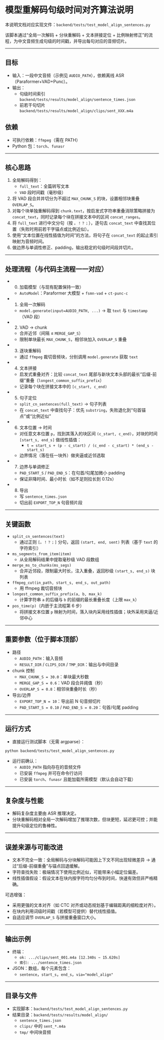 # 模型重解码句级时间对齐算法说明

本说明文档对应实现文件：`backend/tests/test_model_align_sentences.py`

该脚本通过“全局一次解码 + 分块重解码 + 文本拼接定位 + 比例映射修正”的流程，为中文音频生成句级的时间戳，并导出每句对应的音频切片。

---

## 目标

- 输入：一段中文音频（示例见 `AUDIO_PATH`），依赖离线 ASR（Paraformer+VAD+Punc）。
- 输出：
  - 句级时间索引 `backend/tests/results/model_align/sentence_times.json`
  - 前若干句切片 `backend/tests/results/model_align/clips/sent_XXX.m4a`

## 依赖

- 可执行依赖：`ffmpeg`（需在 PATH）
- Python 包：`torch`、`funasr`

---

## 核心思路

1. 全局解码得到：
   - `full_text`：全篇转写文本
   - `VAD` 段时间戳（毫秒级）
2. 将 VAD 段合并并切分为不超过 `MAX_CHUNK_S` 的块，设置相邻块重叠 `OVERLAP_S`。
3. 对每个块单独重解码得到 `chunk.text`，按启发式字符串重叠消除策略拼接为 `concat_text`，同时记录每个块在拼接文本中的区间 `concat_ranges`。
4. 将 `full_text` 进行中文分句（按 `。！？；`），逐句去 `concat_text` 中查找其位置（失败时用前若干字锚点或比例近似）。
5. 使用“文本位置在线性插值为时间”的方法，将句子在 `concat_text` 的起止索引映射为音频时间。
6. 做边界与单调性修正、padding，输出稳定的句级时间段并切片。

---

## 处理流程（与代码主流程一一对应）

- 0) 加载模型（与现有配置保持一致）
  - `AutoModel`：Paraformer 大模型 + `fsmn-vad` + `ct-punc-c`
- 1) 全局一次解码
  - `model.generate(input=AUDIO_PATH, ...)` → 取 `text` 与 `timestamp`（VAD 段）
- 2) VAD → chunk
  - 合并近邻（间隔 ≤ `MERGE_GAP_S`）
  - 限制单块最长 `MAX_CHUNK_S`，相邻块加入 `OVERLAP_S` 重叠
- 3) 逐块重解码
  - 通过 `ffmpeg` 裁切音频块，分别调用 `model.generate` 获取 `text`
- 4) 文本拼接
  - 启发式重叠对齐：比较 `concat_text` 尾部与新块文本头部的最长“后缀-前缀”重叠（`longest_common_suffix_prefix`）
  - 记录每个块在拼接文本中的 `[c_start, c_end)`
- 5) 句子定位
  - `split_cn_sentences(full_text)` → 句子列表
  - 在 `concat_text` 中查找句子：优先 `substring`，失败退化到“句首锚点”或“比例近似”
- 6) 文本位置 → 时间
  - 对任意文本位置 `p`，找到其落入的块区间 `(c_start, c_end)`，对块的时间 `[start_s, end_s]` 做线性插值：
    - `t = start_s + (p - c_start) / (c_end - c_start) * (end_s - start_s)`
  - 边界情况（落在任一块外）做夹逼或近邻选取
- 7) 边界与单调修正
  - `PAD_START_S` / `PAD_END_S`：在句首/句尾加微小 padding
  - 保证非降时间、最小时长（如不足则拉长到 0.12s）
- 8) 导出
  - 写 `sentence_times.json`
  - 切出前 `EXPORT_TOP_N` 句音频片段

---

## 关键函数

- `split_cn_sentences(text)`
  - 通过正则 `[。！？；]` 分句，返回 `(start, end, sent)` 列表（基于 `text` 的字符索引）
- `ms_segments_from_item(item)`
  - 从全局解码结果中提取毫秒级 VAD 段数组
- `merge_ms_to_chunks(ms_segs)`
  - 合并近邻段，限制最大时长，注入重叠，返回秒级 `(start_s, end_s)` 块列表
- `ffmpeg_cut(in_path, start_s, end_s, out_path)`
  - 用 ffmpeg 裁切音频块
- `longest_common_suffix_prefix(a, b, max_k)`
  - 计算字符串 `a` 的后缀与 `b` 的前缀的最长重叠长度（上限 `max_k`）
- `pos_time(p)`（内嵌于主流程第 6 步）
  - 将拼接文本位置 `p` 映射为时间，落入块内采用线性插值；块外采用夹逼/近邻中心

---

## 重要参数（位于脚本顶部）

- 路径
  - `AUDIO_PATH`：输入音频
  - `RESULT_DIR` / `CLIPS_DIR` / `TMP_DIR`：输出与中间目录
- chunk 控制
  - `MAX_CHUNK_S = 30.0`：单块最大秒数
  - `MERGE_GAP_S = 0.6`：VAD 段合并阈值（秒）
  - `OVERLAP_S = 0.8`：相邻块重叠时长（秒）
- 导出/边界
  - `EXPORT_TOP_N = 10`：导出前 N 句音频切片
  - `PAD_START_S = 0.10` / `PAD_END_S = 0.20`：句首/句尾 padding

---

## 运行方式

- 直接运行测试脚本（无需 argparse）：

```bash
python backend/tests/test_model_align_sentences.py
```

- 运行前确认：
  - `AUDIO_PATH` 指向存在的音频文件
  - 已安装 `ffmpeg` 并可在命令行访问
  - 已安装 `torch`、`funasr` 且能加载所需模型（默认会自动下载）

---

## 复杂度与性能

- 解码复杂度主要由 ASR 推理决定。
- 分块重解码相对全局一次解码增加了推理次数，但块更短，延迟更可控；并能提升句级定位的鲁棒性。

---

## 误差来源与可能改进

- 文本不完全一致：全局解码与分块解码可能因上下文不同出现轻微差异 → 通过“后缀-前缀重叠”与锚点回退缓解。
- 字符查找失败：极端情况下使用比例近似，可能带来小幅定位偏差。
- 线性插值假设：假设文本在块内按字符均匀分布到时间，快速有效但非严格精确。

可选增强：

- 采用更强的文本对齐（如 CTC 对齐或动态规划基于编辑距离的细粒度对齐）。
- 在块内利用词级时间戳（若模型可提供）替代线性插值。
- 自适应调节 `OVERLAP_S` 与拼接重叠窗口大小。

---

## 输出示例

- 终端：
  - `ok: .../clips/sent_001.m4a [12.340s ~ 15.620s]`
  - `索引: .../sentence_times.json`
- JSON：数组，每个元素包含：
  - `sentence`，`start_s`，`end_s`，`via="model_align"`

---

## 目录与文件

- 实现脚本：`backend/tests/test_model_align_sentences.py`
- 结果目录：`backend/tests/results/model_align/`
  - `sentence_times.json`
  - `clips/` 中的 `sent_*.m4a`
  - `tmp/` 中间块音频
